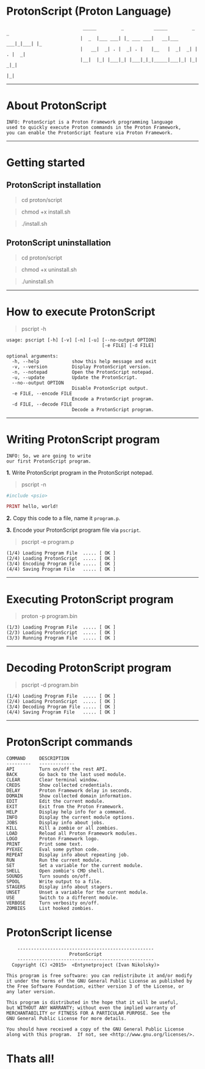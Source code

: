 # ProtonScript (Proton Language)

                                _____         _           _____         _     _   
                               |  _  |___ ___| |_ ___ ___|   __|___ ___|_|___| |_ 
                               |   __|  _| . |  _| . |   |__   |  _|  _| | . |  _|
                               |__|  |_| |___|_| |___|_|_|_____|___|_| |_|  _|_|  
                                                                         |_|  
***

# About ProtonScript

    INFO: ProtonScript is a Proton Framework programming language
    used to quickly execute Proton commands in the Proton Framework, 
    you can enable the ProtonScript feature via Proton Framework.
    
***

# Getting started

## ProtonScript installation

> cd proton/script

> chmod +x install.sh

> ./install.sh

## ProtonScript uninstallation

> cd proton/script

> chmod +x uninstall.sh

> ./uninstall.sh

***

# How to execute ProtonScript

> pscript -h

```
usage: pscript [-h] [-v] [-n] [-u] [--no-output OPTION] 
                                   [-e FILE] [-d FILE]
                                   
optional arguments:
  -h, --help            show this help message and exit
  -v, --version         Display ProtonScript version.
  -n, --notepad         Open the ProtonScript notepad.
  -u, --update          Update the ProtonScript.
  --no--output OPTION   
                        Disable ProtonScript output.
  -e FILE, --encode FILE
                        Encode a ProtonScript program.
  -d FILE, --decode FILE 
                        Decode a ProtonScript program.
```

***

# Writing ProtonScript program

    INFO: So, we are going to write 
    our first ProtonScript program.
    
**1.** Write ProtonScript program in the ProtonScript notepad.    
    
> pscript -n

```ruby
#include <psio>

PRINT hello, world!
```

**2.** Copy this code to a file, name it `program.p`.

**3.** Encode your ProtonScript program file via `pscript`.

> pscript -e program.p

```
(1/4) Loading Program File  ..... [ OK ]
(2/4) Loading ProtonScript  ..... [ OK ]
(3/4) Encoding Program File ..... [ OK ]
(4/4) Saving Program File   ..... [ OK ]
```

***

# Executing ProtonScript program

> proton -p program.bin

```
(1/3) Loading Program File  ..... [ OK ]
(2/3) Loading ProtonScript  ..... [ OK ]
(3/3) Running Program File  ..... [ OK ]
```

***

# Decoding ProtonScript program

> pscript -d program.bin

```
(1/4) Loading Program File  ..... [ OK ]
(2/4) Loading ProtonScript  ..... [ OK ]
(3/4) Decoding Program File ..... [ OK ]
(4/4) Saving Program File   ..... [ OK ]
```

***

# ProtonScript commands

    COMMAND     DESCRIPTION     
    ---------   -------------   
    API         Turn on/off the rest API.
    BACK        Go back to the last used module.
    CLEAR       Clear terminal window.
    CREDS       Show collected credentials.
    DELAY       Proton Framework delay in seconds.
    DOMAIN      Show collected domain information.
    EDIT        Edit the current module.
    EXIT        Exit from the Proton Framework.
    HELP        Display help info for a command.
    INFO        Display the current module options.
    JOBS        Display info about jobs.
    KILL        Kill a zombie or all zombies.
    LOAD        Reload all Proton Framework modules.
    LOGO        Proton Framework logo.
    PRINT       Print some text.
    PYEXEC      Eval some python code.
    REPEAT      Display info about repeating job.
    RUN         Run the current module.
    SET         Set a variable for the current module.
    SHELL       Open zombie's CMD shell.
    SOUNDS      Turn sounds on/off.
    SPOOL       Write output to a file.
    STAGERS     Display info about stagers.
    UNSET       Unset a variable for the current module.
    USE         Switch to a different module.
    VERBOSE     Turn verbosity on/off.
    ZOMBIES     List hooked zombies.

# ProtonScript license

```
    --------------------------------------------------
                       ProtonScript          
    --------------------------------------------------
  Copyright (C) <2015>  <Entynetproject (Ivan Nikolsky)>

This program is free software: you can redistribute it and/or modify
it under the terms of the GNU General Public License as published by
the Free Software Foundation, either version 3 of the License, or
any later version.

This program is distributed in the hope that it will be useful,
but WITHOUT ANY WARRANTY; without even the implied warranty of
MERCHANTABILITY or FITNESS FOR A PARTICULAR PURPOSE. See the
GNU General Public License for more details.

You should have received a copy of the GNU General Public License
along with this program.  If not, see <http://www.gnu.org/licenses/>.                
```
    
# Thats all!
